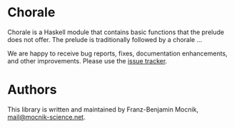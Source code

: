 # Chorale

Chorale is a Haskell module that contains basic functions that the prelude does not offer. The prelude is traditionally followed by a chorale ...

We are happy to receive bug reports, fixes, documentation enhancements, and other improvements. Please use the [issue tracker](https://github.com/mocnik-science/chorale/issues).

# Authors

This library is written and maintained by Franz-Benjamin Mocnik, <mail@mocnik-science.net>.
